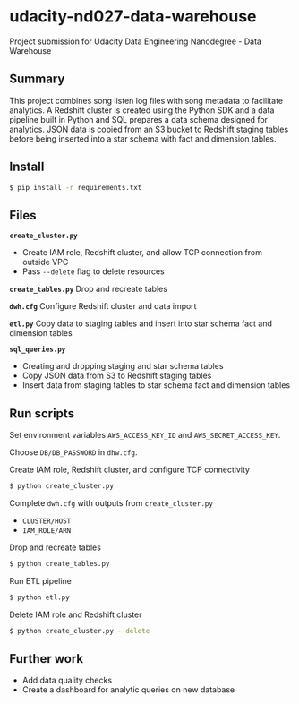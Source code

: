 # udacity-nd027-data-warehouse

Project submission for Udacity Data Engineering Nanodegree - Data Warehouse

## Summary
This project combines song listen log files with song metadata to facilitate analytics. A Redshift cluster is created using the Python SDK and a data pipeline built in Python and SQL prepares a data schema designed for analytics. JSON data is copied from an S3 bucket to Redshift staging tables before being inserted into a star schema with fact and dimension tables.

## Install

```bash
$ pip install -r requirements.txt
```

## Files

**`create_cluster.py`**

* Create IAM role, Redshift cluster, and allow TCP connection from outside VPC
* Pass `--delete` flag to delete resources

**`create_tables.py`** Drop and recreate tables

**`dwh.cfg`** Configure Redshift cluster and data import

**`etl.py`** Copy data to staging tables and insert into star schema fact and dimension tables

**`sql_queries.py`**

* Creating and dropping staging and star schema tables
* Copy JSON data from S3 to Redshift staging tables
* Insert data from staging tables to star schema fact and dimension tables

## Run scripts

Set environment variables `AWS_ACCESS_KEY_ID` and `AWS_SECRET_ACCESS_KEY`.

Choose `DB/DB_PASSWORD` in `dhw.cfg`.

Create IAM role, Redshift cluster, and configure TCP connectivity

```bash
$ python create_cluster.py
```

Complete `dwh.cfg` with outputs from `create_cluster.py`
* `CLUSTER/HOST`
* `IAM_ROLE/ARN`

Drop and recreate tables

```bash
$ python create_tables.py
```

Run ETL pipeline

```bash
$ python etl.py
```

Delete IAM role and Redshift cluster
```bash
$ python create_cluster.py --delete
```

## Further work

* Add data quality checks
* Create a dashboard for analytic queries on new database